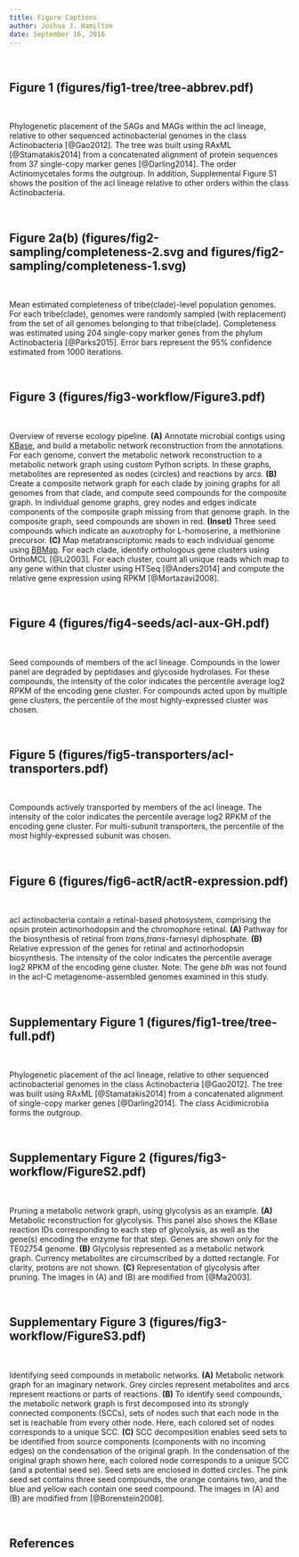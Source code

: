```yaml
---
title: Figure Captions
author: Joshua J. Hamilton
date: September 16, 2016
---
```


&nbsp;

## Figure 1 (figures/fig1-tree/tree-abbrev.pdf)

&nbsp;

Phylogenetic placement of the SAGs and MAGs within the acI lineage, relative to other sequenced actinobacterial genomes in the class Actinobacteria [@Gao2012]. The tree was built using RAxML [@Stamatakis2014] from a concatenated alignment of protein sequences from 37 single-copy marker genes [@Darling2014]. The order Actinomycetales forms the outgroup. In addition, Supplemental Figure S1 shows the position of the acI lineage relative to other orders within the class Actinobacteria.

&nbsp;

## Figure 2a(b) (figures/fig2-sampling/completeness-2.svg and figures/fig2-sampling/completeness-1.svg)

&nbsp;

Mean estimated completeness of tribe(clade)-level population genomes. For each tribe(clade), genomes were randomly sampled (with replacement) from the set of all genomes belonging to that tribe(clade). Completeness was estimated using 204 single-copy marker genes from the phylum Actinobacteria [@Parks2015]. Error bars represent the 95% confidence estimated from 1000 iterations.

&nbsp;

## Figure 3 (figures/fig3-workflow/Figure3.pdf)

&nbsp;

Overview of reverse ecology pipeline. __(A)__ Annotate microbial contigs using [KBase](http://kbase.us/), and build a metabolic network reconstruction from the annotations. For each genome, convert the metabolic network reconstruction to a metabolic network graph using custom Python scripts. In these graphs, metabolites are represented as nodes (circles) and reactions by arcs. __(B)__ Create a composite network graph for each clade by joining graphs for all genomes from that clade, and compute seed compounds for the composite graph. In individual genome graphs, grey nodes and edges indicate components of the composite graph missing from that genome graph. In the composite graph, seed compounds are shown in red. __(Inset)__ Three seed compounds which indicate an auxotrophy for L-homoserine, a methionine precursor. __(C)__ Map metatranscriptomic reads to each individual genome using [BBMap](https://sourceforge.net/projects/bbmap/). For each clade, identify orthologous gene clusters using OrthoMCL [@Li2003]. For each cluster, count all unique reads which map to any gene within that cluster using HTSeq [@Anders2014] and compute the relative gene expression using RPKM [@Mortazavi2008].

&nbsp;

## Figure 4 (figures/fig4-seeds/acI-aux-GH.pdf)

&nbsp;

Seed compounds of members of the acI lineage. Compounds in the lower panel are degraded by peptidases and glycoside hydrolases. For these compounds, the intensity of the color indicates the percentile average log2 RPKM of the encoding gene cluster. For compounds acted upon by multiple gene clusters, the percentile of the most highly-expressed cluster was chosen.

&nbsp;

## Figure 5 (figures/fig5-transporters/acI-transporters.pdf)

&nbsp;

Compounds actively transported by members of the acI lineage. The intensity of the color indicates the percentile average log2 RPKM of the encoding gene cluster. For multi-subunit transporters, the percentile of the most highly-expressed subunit was chosen.

&nbsp;

## Figure 6 (figures/fig6-actR/actR-expression.pdf)

&nbsp;

acI actinobacteria contain a retinal-based photosystem, comprising the opsin protein actinorhodopsin and the chromophore retinal. __(A)__ Pathway for the biosynthesis of retinal from _trans,trans_-farnesyl diphosphate. __(B)__ Relative expression of the genes for retinal and actinorhodopsin biosynthesis. The intensity of the color indicates the percentile average log2 RPKM of the encoding gene cluster. Note: The gene _blh_ was not found in the acI-C metagenome-assembled genomes examined in this study.

&nbsp;

## Supplementary Figure 1 (figures/fig1-tree/tree-full.pdf)

&nbsp;

Phylogenetic placement of the acI lineage, relative to other sequenced actinobacterial genomes in the class Actinobacteria [@Gao2012]. The tree was built using RAxML [@Stamatakis2014] from a concatenated alignment of single-copy marker genes [@Darling2014]. The class Acidimicrobiia forms the outgroup.

&nbsp;

## Supplementary Figure 2 (figures/fig3-workflow/FigureS2.pdf)

&nbsp;

Pruning a metabolic network graph, using glycolysis as an example. __(A)__ Metabolic reconstruction for glycolysis. This panel also shows the KBase reaction IDs corresponding to each step of glycolysis, as well as the gene(s) encoding the enzyme for that step. Genes are shown only for the TE02754 genome. __(B)__ Glycolysis represented as a metabolic network graph. Currency metabolites are circumscribed by a dotted rectangle. For clarity, protons are not shown. __(C)__ Representation of glycolysis after pruning. The images in (A) and (B) are modified from [@Ma2003].

&nbsp;

## Supplementary Figure 3 (figures/fig3-workflow/FigureS3.pdf)

&nbsp;

Identifying seed compounds in metabolic networks. __(A)__ Metabolic network graph for an imaginary network. Grey circles represent metabolites and arcs represent reactions or parts of reactions. __(B)__ To identify seed compounds, the metabolic network graph is first decomposed into its strongly connected components (SCCs), sets of nodes such that each node in the set is reachable from every other node. Here, each colored set of nodes corresponds to a unique SCC. __(C)__ SCC decomposition enables seed sets to be identified from source components (components with no incoming edges) on the condensation of the original graph. In the condensation of the original graph shown here, each colored node corresponds to a unique SCC (and a potential seed se). Seed sets are enclosed in dotted circles. The pink seed set contains three seed compounds, the orange contains two, and the blue and yellow each contain one seed compound. The images in (A) and (B) are modified from [@Borenstein2008].

&nbsp;

## References

&nbsp;

